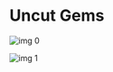 # Uncut Gems

![img 0](https://i.imgur.com/se001ka.jpg)

![img 1](https://i.imgur.com/aRI8YpG.jpg)

